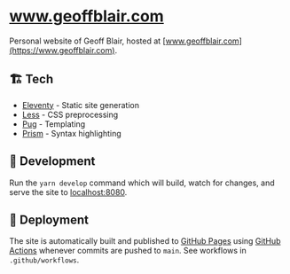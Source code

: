 # www.geoffblair.com

Personal website of Geoff Blair, hosted at [www.geoffblair.com](https://www.geoffblair.com).

## 🏗 Tech

* [Eleventy](https://www.11ty.dev) - Static site generation
* [Less](http://lesscss.org) - CSS preprocessing
* [Pug](https://pugjs.org/api/getting-started.html) - Templating
* [Prism](https://prismjs.com) - Syntax highlighting

## 🔨 Development

Run the `yarn develop` command which will build, watch for changes, and serve the site to [localhost:8080](localhost:8080).

## 🚀 Deployment

The site is automatically built and published to [GitHub Pages](https://pages.github.com) using [GitHub Actions](https://github.com/features/actions) whenever commits are pushed to `main`. See workflows in `.github/workflows`.
